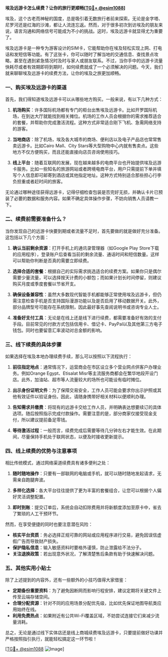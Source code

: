 **埃及远游卡怎么续费？让你的旅行更顺畅[[TG💪+ @esim1088](https://t.me/s/esim1088)]**

埃及，这个古老而神秘的国度，总是吸引着无数旅行者前来探索。无论是金字塔、尼罗河还是红海的沙滩，都让人流连忘返。然而，对于很多初次到访埃及的朋友来说，语言沟通和网络信号可能成为不小的挑战。这时，埃及远游卡就显得尤为重要了。

埃及远游卡是一种专为游客设计的SIM卡，它能帮助你在埃及轻松实现上网、打电话和发短信等功能。有了这张卡，你可以随时了解当地的交通信息、查找景点攻略，甚至在遇到紧急情况时及时与家人或朋友联系。不过，当你手中的远游卡流量快耗尽或者有效期即将到期时，如何续费就成了一个必须解决的问题。今天，我们就来聊聊埃及远游卡的续费方法，让你的埃及之旅更加顺畅。

### 一、购买埃及远游卡的渠道

首先，我们得知道埃及远游卡可以从哪些地方购买。一般来说，有以下几种方式：

1. **机场购买**：许多国际机场都有专门的柜台出售埃及远游卡。比如开罗国际机场，在到达大厅就能找到相关摊位。机场的工作人员会根据你的需求推荐适合的套餐，并帮助你完成激活流程。这种方式非常适合刚下飞机、急需网络支持的游客。

2. **当地商店**：除了机场，埃及各大城市的商场、便利店以及电子产品店也常常售卖远游卡。比如Cairo Mall、City Stars等大型购物中心内就有售卖点。这些地方不仅方便购买，而且还能直接向店员咨询使用技巧。

3. **线上平台**：随着互联网的发展，现在越来越多的电商平台也开始提供埃及远游卡服务。比如一些知名的旅游网站或者跨境电商平台，用户只需提前下单并填写个人信息即可邮寄到酒店或其他指定地址。这种方式特别适合那些担心行李负担重或者赶时间的旅客。

无论通过哪种途径获得远游卡，记得仔细检查包装是否完好无损，并确认卡片已预装了必要的数据和服务内容。如果不确定具体操作步骤，不妨向销售人员请教一下。

### 二、续费前需要准备什么？

当你发现自己的远游卡快要到期或者流量不足时，首先要做的就是做好充分准备。这包括以下几个方面：

1. **确认当前剩余资源**：打开手机上的通讯录管理器（如Google Play Store下载的应用程序），登录账户后查看当前的剩余流量、通话时间和短信数量。这样可以帮助你判断是否真的需要立即续费。

2. **选择合适的套餐**：根据自己的实际需求挑选适合的续费方案。如果你只是偶尔需要少量流量，可以选择按天计费的小额包；而如果计划长时间停留，则建议购买月度或季度套餐以节省开支。

3. **确保设备兼容性**：虽然大多数现代智能手机都能够正常使用埃及远游卡，但仍需注意检查手机是否支持国际漫游功能以及是否启用了移动数据开关。此外，部分品牌型号可能存在系统限制，因此最好事先查阅说明书或咨询专业人士。

4. **准备好支付工具**：无论是在线上还是线下进行续费，都需要准备好有效的支付手段。目前常见的付款方式包括信用卡、借记卡、PayPal以及其他第三方电子钱包。同时也要留意汇率波动对总金额的影响。

### 三、线下续费的具体步骤

如果选择在埃及本地办理续费手续，那么可以按照以下流程执行：

1. **前往指定地点**：通常情况下，运营商会在市区设立多个营业网点供客户办理业务。例如Orange Egypt、Etisalat Misr等主流服务商都会在繁华地段开设门店。此外，加油站、超市等人流量较大的场所也可能设有临时摊位。

2. **出示身份证明文件**：为了保障交易安全，工作人员可能会要求你出示护照或其他有效证件以验证身份。因此，请随身携带好相关材料以便顺利办理。

3. **告知需求并缴费**：将现有的远游卡交给工作人员，并明确表达想要续订的具体选项。随后按照指示完成付款操作。需要注意的是，部分商家仅接受现金支付，所以建议提前备足零钱。

4. **等待激活过程**：一般而言，续费完成后需要等待几分钟左右才能生效。在此期间，尽量保持手机处于联网状态，以便及时接收更新提示。

### 四、线上续费的优势与注意事项

相比传统模式，通过网络渠道续费具有诸多便利之处：

1. **随时随地操作**：只要有一部联网的电脑或手机，就可以随时随地发起请求，无需亲自跑腿奔波。
   
2. **多样化选择**：各大平台往往提供了更为丰富的套餐组合，让您可以根据个人偏好灵活调整配置。
   
3. **即时到账**：提交订单后，系统会自动扣除费用并将新额度添加至原卡中，省去了繁琐的人工干预环节。

然而，在享受便捷的同时也要注意潜在风险：

- **核实平台资质**：务必选择正规可靠的网站或应用程序进行交易，避免因误信虚假广告而导致财产损失。
- **保护隐私信息**：输入敏感资料时要格外谨慎，防止泄露给不法分子。
- **关注退换政策**：若出现意外状况，了解清楚售后条款有助于快速解决问题。

### 五、其他实用小贴士

除了上述提到的内容外，还有一些额外的小技巧值得大家借鉴：

- **定期备份重要资料**：为了避免因断网而影响行程安排，建议定期将关键文件上传至云端存储空间。
- **合理分配资源**：针对不同的应用场景分配优先级，比如优先保证地图导航类应用始终在线。
- **利用免费热点**：如果附近有公共Wi-Fi覆盖区域，不妨尝试连接它们来减少流量消耗。

总之，无论是通过线下实体店还是线上商城续费埃及远游卡，只要提前做好功课并严格按照指引执行，就能轻松搞定这一环节啦！

[[TG💪+ @esim1088](https://t.me/s/esim1088) ![Image](https://i.postimg.cc/4NQfJmqS/Snipaste-2025-05-13-00-14-12.png)]